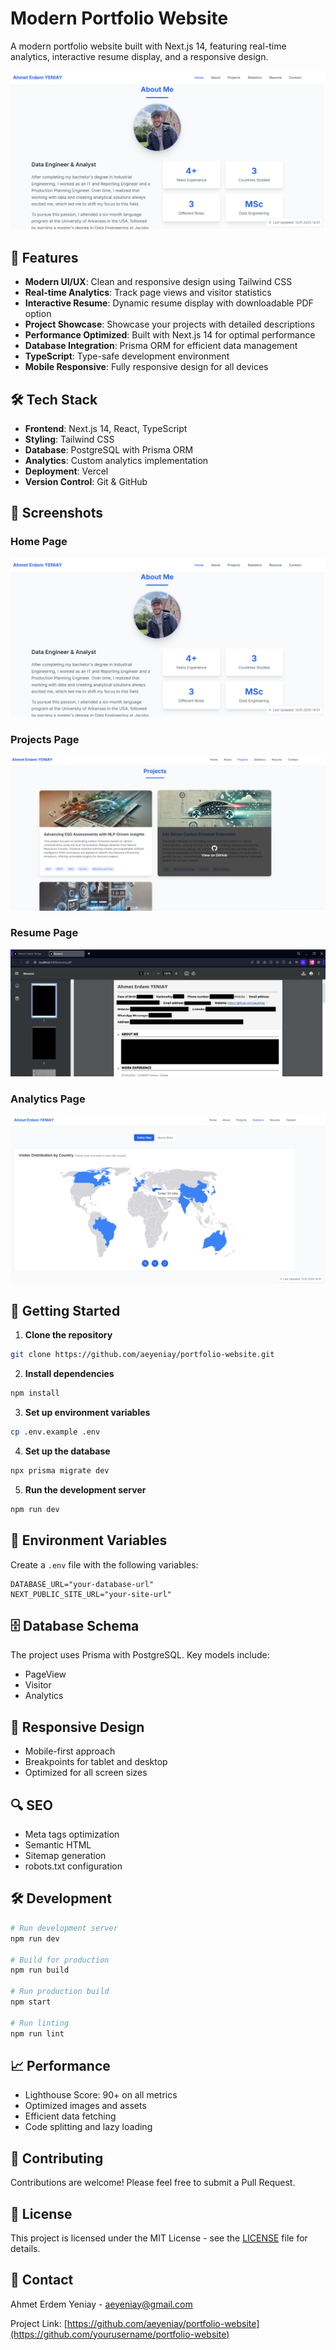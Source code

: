 # Modern Portfolio Website

A modern portfolio website built with Next.js 14, featuring real-time analytics, interactive resume display, and a responsive design.

![Portfolio Website Preview](/public/images/screenshots/home.png)

## 🚀 Features

- **Modern UI/UX**: Clean and responsive design using Tailwind CSS
- **Real-time Analytics**: Track page views and visitor statistics
- **Interactive Resume**: Dynamic resume display with downloadable PDF option
- **Project Showcase**: Showcase your projects with detailed descriptions
- **Performance Optimized**: Built with Next.js 14 for optimal performance
- **Database Integration**: Prisma ORM for efficient data management
- **TypeScript**: Type-safe development environment
- **Mobile Responsive**: Fully responsive design for all devices

## 🛠️ Tech Stack

- **Frontend**: Next.js 14, React, TypeScript
- **Styling**: Tailwind CSS
- **Database**: PostgreSQL with Prisma ORM
- **Analytics**: Custom analytics implementation
- **Deployment**: Vercel
- **Version Control**: Git & GitHub

## 📸 Screenshots


### Home Page
![Home Page](/public/images/screenshots/home.png)

### Projects Page
![Projects Page](/public/images/screenshots/projects.png)

### Resume Page
![Resume Page](/public/images/screenshots/resume.png)

### Analytics Page
![Analytics](/public/images/screenshots/analytics.png)


## 🚀 Getting Started

1. **Clone the repository**

```bash 
git clone https://github.com/aeyeniay/portfolio-website.git
```


2. **Install dependencies**
```bash 
npm install
```


3. **Set up environment variables**
```bash 
cp .env.example .env
```


4. **Set up the database**
```bash
npx prisma migrate dev
```


5. **Run the development server**
```bash
npm run dev
```


## 📄 Environment Variables

Create a `.env` file with the following variables:
```env
DATABASE_URL="your-database-url"
NEXT_PUBLIC_SITE_URL="your-site-url"
```


## 🗄️ Database Schema

The project uses Prisma with PostgreSQL. Key models include:
- PageView
- Visitor
- Analytics

## 📱 Responsive Design

- Mobile-first approach
- Breakpoints for tablet and desktop
- Optimized for all screen sizes

## 🔍 SEO

- Meta tags optimization
- Semantic HTML
- Sitemap generation
- robots.txt configuration

## 🛠️ Development

```bash
# Run development server
npm run dev

# Build for production
npm run build

# Run production build
npm start

# Run linting
npm run lint
```


## 📈 Performance

- Lighthouse Score: 90+ on all metrics
- Optimized images and assets
- Efficient data fetching
- Code splitting and lazy loading

## 🤝 Contributing

Contributions are welcome! Please feel free to submit a Pull Request.

## 📝 License

This project is licensed under the MIT License - see the [LICENSE](LICENSE) file for details.

## 📧 Contact

Ahmet Erdem Yeniay - [aeyeniay@gmail.com](mailto:your@email.com)

Project Link: [https://github.com/aeyeniay/portfolio-website](https://github.com/yourusername/portfolio-website)

